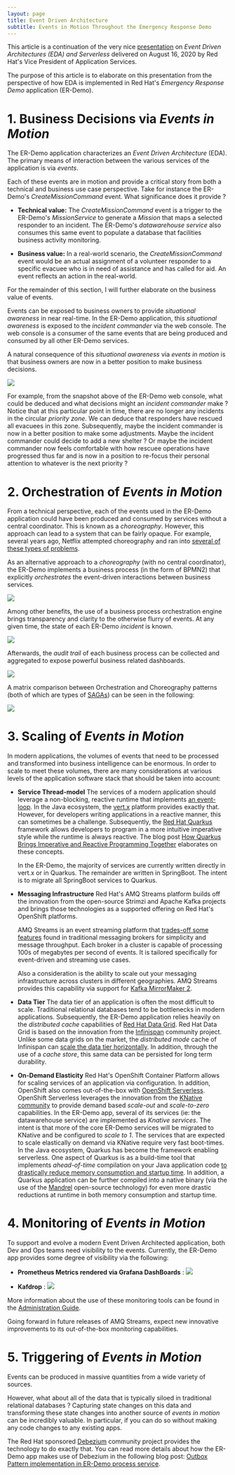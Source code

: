 ```yaml
---
layout: page
title: Event Driven Architecture
subtitle: Events in Motion Throughout the Emergency Response Demo
---
```


This article is a continuation of the very nice [presentation](https://www.brighttalk.com/webcast/16623/424554?) on *Event Driven Architectures (EDA) and Serverless* delivered on August 16, 2020 by Red Hat's Vice President of Application Services.

The purpose of this article is to elaborate on this presentation from the perspective of how EDA is implemented in Red Hat's *Emergency Response Demo* application (ER-Demo).



# 1. Business Decisions via *Events in Motion*

The ER-Demo application characterizes an *Event Driven Architecture* (EDA).  The primary means of interaction between the various services of the application is via *events*.  

Each of these events are in motion and provide a critical story from both a technical and business use case perspective.  Take for instance the ER-Demo's *CreateMissionCommand* event.  What significance does it provide ?

- **Technical value:**
  The *CreateMissionCommand* event is a trigger to the ER-Demo's *MissionService* to generate a *Mission* that maps a selected responder to an incident.  The ER-Demo's *datawarehouse service* also consumes this same event to populate a database that facilities business activity monitoring.

- **Business value:**
  In a real-world scenario, the *CreateMissionCommand* event would be an actual assignment of a volunteer responder to a specific evacuee who is in need of assistance and has called for aid.  An event reflects an action in the real-world.

For the remainder of this section, I will further elaborate on the business value of events.

Events can be exposed to business owners to provide *situational awareness* in near real-time.  In the ER-Demo application, this *situational awareness* is exposed to the *incident commander* via the web console.  The web console is a consumer of the same events that are being produced and consumed by all other ER-Demo services.

A natural consequence of this *situational awareness* via *events in motion* is that business owners are now in a better position to make business decisions.

![](images/sa_business_decisions.png)

For example, from the snapshot above of the ER-Demo web console, what could be deduced and what decisions might an *incident commander* make ?  Notice that at this particular point in time, there are no longer any incidents in the circular _priority zone_.  We can deduce that responders have rescued all evacuees in this zone.  Subsequently, maybe the incident commander is now in a better position to make some adjustments.  Maybe the incident commander could decide to add a new shelter ?  Or maybe the incident commander now feels comfortable with how rescuee operations have progressed thus far and is now in a position to re-focus their personal attention to whatever is the next priority ?



# 2. Orchestration of *Events in Motion*

From a technical perspective, each of the events used in the ER-Demo application could have been produced and consumed by services without a central coordinator.  This is known as a *choreography*.  However, this approach can lead to a system that can be fairly opaque.  For example, several years ago, Netflix attempted choreography and ran into [several of these types of problems](https://netflixtechblog.com/netflix-conductor-a-microservices-orchestrator-2e8d4771bf40).  

As an alternative approach to a *choreography* (with no central coordinator), the ER-Demo implements a business process (in the form of BPMN2) that explicitly *orchestrates* the event-driven interactions between business services.

![](site/images/../../images/incident-process-events-animated.gif)

Among other benefits, the use of a business process orchestration engine brings transparency and clarity to the otherwise flurry of events.  At any given time, the state of each ER-Demo *incident* is known.

![](images/incident_assigned.png)

Afterwards, the *audit trail* of each business process can be collected and aggregated to expose powerful business related dashboards.

![](site/images/../../images/mission_commander_kpis.png)

A matrix comparison between Orchestration and Choreography patterns (both of which are types of [SAGAs](https://microservices.io/patterns/data/saga.html)) can be seen in the following:

![](site/images/../../images/saga_options.png)

# 3. Scaling of *Events in Motion*
In modern applications, the volumes of events that need to be processed and transformed into business intelligence can be enormous.  In order to scale to meet these volumes, there are many considerations at various levels of the application software stack that should be taken into account:

- **Service Thread-model**
  The services of a modern application should leverage a non-blocking, reactive runtime that implements [an event-loop](https://vertx.io/docs/vertx-core/java/#_reactor_and_multi_reactor).  In the Java ecosystem, the [vert.x](https://vertx.io/) platform provides exactly that.  However, for developers writing applications in a reactive manner, this can sometimes be a challenge.  Subsequently, the [Red Hat Quarkus](https://www.redhat.com/en/topics/cloud-native-apps/what-is-quarkus) framework allows developers to program in a more intuitive imperative style while the runtime is always reactive. The blog post [How Quarkus Brings Imperative and Reactive Programming Together](https://developers.redhat.com/blog/2019/11/18/how-quarkus-brings-imperative-and-reactive-programming-together) elaborates on these concepts.

  In the ER-Demo, the majority of services are currently written directly in vert.x or in Quarkus.  The remainder are written in SpringBoot.  The intent is to migrate all SpringBoot services to Quarkus.

- **Messaging Infrastructure**
  Red Hat's AMQ Streams platform builds off the innovation from the open-source Strimzi and Apache Kafka projects and brings those technologies as a supported offering on Red Hat's OpenShift platforms.

  AMQ Streams is an event streaming platform that [trades-off some features](https://medium.com/@graemecolman/mind-your-amqps-or-kafka-or-interconnect-what-is-in-the-red-hat-messaging-box-9ed5aa590e92) found in traditional messaging brokers for simplicity and message throughput.  Each broker in a cluster is capable of processing 100s of megabytes per second of events.  It is tailored specifically for event-driven and streaming use cases.

  Also a consideration is the ability to scale out your messaging infrastructure across clusters in different geographies.  AMQ Streams provides this capability via support for [Kafka MirrorMaker 2](https://strimzi.io/blog/2020/03/30/introducing-mirrormaker2/).

- **Data Tier**
  The data tier of an application is often the most difficult to scale.  Traditional relational databases tend to be bottlenecks in modern applications.  Subsequently, the ER-Demo application relies heavily on the *distributed cache* capabilities of [Red Hat Data Grid](https://www.redhat.com/en/resources/red-hat-jboss-data-grid-technology-overview).  Red Hat Data Grid is based on the innovation from the [Infinispan](https://infinispan.org/) community project.  Unlike some data grids on the market, the *distributed mode* cache of Infinispan can [scale the data tier horizontally](https://www.youtube.com/watch?v=Kb46QFigx84).  In addition, through the use of a *cache store*, this same data can be persisted for long term durability.

- **On-Demand Elasticity**
  Red Hat's OpenShift Container Platform allows for scaling services of an application via configuration.  In addition, OpenShift also comes out-of-the-box with [OpenShift Serverless](https://red.ht/31Qm6My).  OpenShift Serverless leverages the innovation from the [KNative community](https://developers.redhat.com/topics/serverless-architecture/) to provide demand based *scale-out* and *scale-to-zero* capabilities.  In the ER-Demo app, several of its services (ie:  the datawarehouse service) are implemented as *Knative services*.  The intent is that more of the core ER-Demo services will be migrated to KNative and be configured to *scale to 1*.  The services that are expected to scale elastically on demand via KNative require very fast boot-times.  In the Java ecosystem, Quarkus has become the framework enabling serverless.  One aspect of Quarkus is as a build-time tool that implements *ahead-of-time* compilation on your Java application code [to drastically reduce memory consumption and startup time](https://in.relation.to/2019/03/08/why-quarkus/).  In addition, a Quarkus application can be further compiled into a native binary (via the use of the [Mandrel](https://developers.redhat.com/blog/2020/06/05/mandrel-a-community-distribution-of-graalvm-for-the-red-hat-build-of-quarkus/) open-source technology) for even more drastic reductions at runtime in both memory consumption and startup time.

# 4. Monitoring of *Events in Motion*
To support and evolve a modern Event Driven Architected application, both Dev and Ops teams need visibility to the events.  Currently, the ER-Demo app provides some degree of visibility via the following:

- **Prometheus Metrics rendered via Grafana DashBoards** :
![](/images/kafka_lag_dashboard.png)

- **Kafdrop** :
![](site/images/../../images/kafdrop_message.png)

More information about the use of these monitoring tools can be found in the [Administration Guide](/admin_consoles.md).

Going forward in future releases of AMQ Streams, expect new innovative improvements to its out-of-the-box monitoring capabilities.

# 5. Triggering of *Events in Motion* 

Events can be produced in massive quantities from a wide variety of sources.

However, what about all of the data that is typically siloed in traditional relational databases ?  Capturing state changes on this data and transforming these state changes into another source of *events in motion* can be incredibly valuable. In particular, if you can do so without making any code changes to any existing apps.

The Red Hat sponsored [Debezium](https://debezium.io/) community project provides the technology to do exactly that.  You can read more details about how the ER-Demo app makes use of Debezium in the following blog post: [Outbox Pattern implementation in ER-Demo process service](/process_service_outbox.md).

